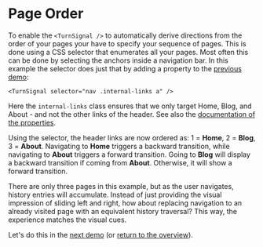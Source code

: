 <h1>Page Order</h1>

To enable the `<TurnSignal />` to automatically derive directions from the order of your pages your have to specify your sequence of pages.  This is done using a CSS selector that enumerates all your pages. Most often this can be done by selecting the anchors inside a navigation bar. In this example the selector does just that by adding a property to the  [previous demo](/signal-demo/multipleDirections/blog/):

```astro title="BaseHead.astro"
<TurnSignal selector="nav .internal-links a" />
```
Here the `internal-links` class ensures that we only target Home, Blog, and About - and not the other links of the header. See also the [documentation of the properties](/library/TurnSignal/#properties).

Using the selector, the header links are now ordered as: 1 = **Home**, 2 = **Blog**, 3 = **About**.
Navigating to **Home** triggers a backward transition, while navigating to **About** triggers a forward transition. Going to **Blog** will display a backward transition if coming from **About**. Otherwise, it will show a forward transition.

There are only three pages in this example, but as the user navigates, history entries will accumulate. Instead of just providing the visual impression of sliding left and right, how about replacing navigation to an already visited page with an equivalent history traversal? This way, the experience matches the visual cues.

Let's do this in the [next demo](/signal-demo/forcedTraversal/blog/) (or [return to the overview](/signal-demo/)).



